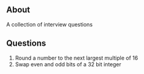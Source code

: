## About
A collection of interview questions

## Questions
1. Round a number to the next largest multiple of 16
2. Swap even and odd bits of a 32 bit integer
